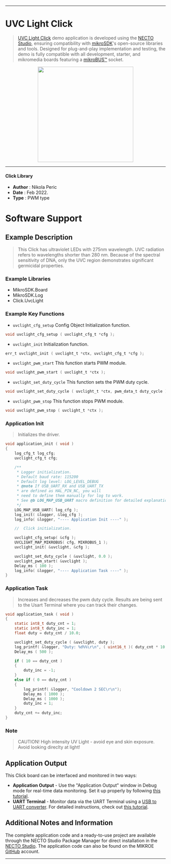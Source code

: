 
---
# UVC Light Click

> [UVC Light Click](https://www.mikroe.com/?pid_product=MIKROE-4177) demo application is developed using
the [NECTO Studio](https://www.mikroe.com/necto), ensuring compatibility with [mikroSDK](https://www.mikroe.com/mikrosdk)'s
open-source libraries and tools. Designed for plug-and-play implementation and testing, the demo is fully compatible with
all development, starter, and mikromedia boards featuring a [mikroBUS&trade;](https://www.mikroe.com/mikrobus) socket.

<p align="center">
  <img src="https://www.mikroe.com/?pid_product=MIKROE-4177&image=1" height=300px>
</p>

---

#### Click Library

- **Author**        : Nikola Peric
- **Date**          : Feb 2022.
- **Type**          : PWM type

# Software Support

## Example Description

> This Click has ultraviolet LEDs with 275nm wavelength. UVC radiation refers to wavelengths 
> shorter than 280 nm. Because of the spectral sensitivity of DNA, only the UVC region 
> demonstrates significant germicidal properties.

### Example Libraries

- MikroSDK.Board
- MikroSDK.Log
- Click.UvcLight

### Example Key Functions

- `uvclight_cfg_setup` Config Object Initialization function. 
```c
void uvclight_cfg_setup ( uvclight_cfg_t *cfg );
``` 
 
- `uvclight_init` Initialization function. 
```c
err_t uvclight_init ( uvclight_t *ctx, uvclight_cfg_t *cfg );
```

- `uvclight_pwm_start` This function starts PWM module. 
```c
void uvclight_pwm_start ( uvclight_t *ctx );
```
 
- `uvclight_set_duty_cycle` This function sets the PWM duty cycle. 
```c
void uvclight_set_duty_cycle ( uvclight_t *ctx, pwm_data_t duty_cycle );
```

- `uvclight_pwm_stop` This function stops PWM module. 
```c
void uvclight_pwm_stop ( uvclight_t *ctx );
```

### Application Init

> Initializes the driver.

```c
void application_init ( void )
{
    log_cfg_t log_cfg;
    uvclight_cfg_t cfg;

    /** 
     * Logger initialization.
     * Default baud rate: 115200
     * Default log level: LOG_LEVEL_DEBUG
     * @note If USB_UART_RX and USB_UART_TX 
     * are defined as HAL_PIN_NC, you will 
     * need to define them manually for log to work. 
     * See @b LOG_MAP_USB_UART macro definition for detailed explanation.
     */
    LOG_MAP_USB_UART( log_cfg );
    log_init( &logger, &log_cfg );
    log_info( &logger, "---- Application Init ----" );

    //  Click initialization.

    uvclight_cfg_setup( &cfg );
    UVCLIGHT_MAP_MIKROBUS( cfg, MIKROBUS_1 );
    uvclight_init( &uvclight, &cfg );

    uvclight_set_duty_cycle ( &uvclight, 0.0 );
    uvclight_pwm_start( &uvclight );
    Delay_ms ( 100 );
    log_info( &logger, "---- Application Task ----" );
}
```

### Application Task

>  Increases and decreases the pwm duty cycle.
>  Results are being sent to the Usart Terminal where you can track their changes.

```c
void application_task ( void )
{
    static int8_t duty_cnt = 1;
    static int8_t duty_inc = 1;
    float duty = duty_cnt / 10.0;

    uvclight_set_duty_cycle ( &uvclight, duty );
    log_printf( &logger, "Duty: %d%%\r\n", ( uint16_t )( duty_cnt * 10 ) );
    Delay_ms ( 500 );

    if ( 10 == duty_cnt ) 
    {
        duty_inc = -1;
    }
    else if ( 0 == duty_cnt ) 
    {
        log_printf( &logger, "Cooldown 2 SEC\r\n");
        Delay_ms ( 1000 );
        Delay_ms ( 1000 );
        duty_inc = 1;
    }
    duty_cnt += duty_inc;
}
```

### Note

> CAUTION! High intensity UV Light - avoid eye and skin exposure. Avoid looking direclty at light!

## Application Output

This Click board can be interfaced and monitored in two ways:
- **Application Output** - Use the "Application Output" window in Debug mode for real-time data monitoring.
Set it up properly by following [this tutorial](https://www.youtube.com/watch?v=ta5yyk1Woy4).
- **UART Terminal** - Monitor data via the UART Terminal using
a [USB to UART converter](https://www.mikroe.com/click/interface/usb?interface*=uart,uart). For detailed instructions,
check out [this tutorial](https://help.mikroe.com/necto/v2/Getting%20Started/Tools/UARTTerminalTool).

## Additional Notes and Information

The complete application code and a ready-to-use project are available through the NECTO Studio Package Manager for 
direct installation in the [NECTO Studio](https://www.mikroe.com/necto). The application code can also be found on
the MIKROE [GitHub](https://github.com/MikroElektronika/mikrosdk_click_v2) account.

---
